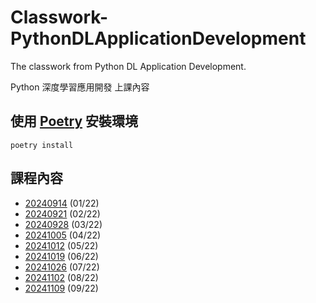 # Classwork-PythonDLApplicationDevelopment

The classwork from Python DL Application Development.

Python 深度學習應用開發 上課內容

## 使用 [Poetry](https://python-poetry.org/docs/) 安裝環境

```shell
poetry install
```

## 課程內容

- [20240914](https://github.com/chesterXalan/Classwork-PythonDLApplicationDevelopment/tree/main/lesson01) (01/22)
- [20240921](https://github.com/chesterXalan/Classwork-PythonDLApplicationDevelopment/tree/main/lesson02) (02/22)
- [20240928](https://github.com/chesterXalan/Classwork-PythonDLApplicationDevelopment/tree/main/lesson03) (03/22)
- [20241005](https://github.com/chesterXalan/Classwork-PythonDLApplicationDevelopment/tree/main/lesson04) (04/22)
- [20241012](https://github.com/chesterXalan/Classwork-PythonDLApplicationDevelopment/tree/main/lesson05) (05/22)
- [20241019](https://github.com/chesterXalan/Classwork-PythonDLApplicationDevelopment/tree/main/lesson06) (06/22)
- [20241026](https://github.com/chesterXalan/Classwork-PythonDLApplicationDevelopment/tree/main/lesson07) (07/22)
- [20241102](https://github.com/chesterXalan/Classwork-PythonDLApplicationDevelopment/tree/main/lesson08) (08/22)
- [20241109](https://github.com/chesterXalan/Classwork-PythonDLApplicationDevelopment/tree/main/lesson09) (09/22)
